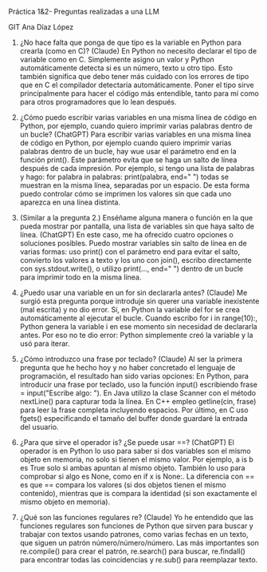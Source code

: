Práctica 1&2- Preguntas realizadas a una LLM

GIT Ana Díaz López

1. ¿No hace falta que ponga de que tipo es la variable en Python para crearla (como en C)? (Claude)
En Python no necesito declarar el tipo de variable como en C. Simplemente asigno un valor y Python automáticamente detecta si es un número, texto u otro tipo. Esto también significa que debo tener más cuidado con los errores de tipo que en C el compilador detectaría automáticamente. Poner el tipo sirve principalmente para hacer el código más entendible, tanto para mí como para otros programadores que lo lean después.

2. ¿Cómo puedo escribir varias variables en una misma línea de código en Python, por ejemplo, cuando quiero imprimir varias palabras dentro de un bucle? (ChatGPT)
Para escribir varias variables en una misma línea de código en Python, por ejemplo cuando quiero imprimir varias palabras dentro de un bucle, hay wue usar el parámetro end en la función print(). Este parámetro evita que se haga un salto de línea después de cada impresión. Por ejemplo, si tengo una lista de palabras y hago:
  for palabra in palabras:
    print(palabra, end=" ")
todas se muestran en la misma línea, separadas por un espacio. De esta forma puedo controlar cómo se imprimen los valores sin que cada uno aparezca en una línea distinta.

3. (Similar a la pregunta 2.) Enséñame alguna manera o función en la que pueda mostrar por pantalla, una lista de variables sin que haya salto de línea. (ChatGPT)
En este caso, me ha ofrecido cuatro opciones o soluciones posibles. Puedo mostrar variables sin salto de línea en de varias formas: uso print() con el parámetro end para evitar el salto, convierto los valores a texto y los uno con join(), escribo directamente con sys.stdout.write(), o utilizo print(..., end=" ") dentro de un bucle para imprimir todo en la misma línea.

4. ¿Puedo usar una variable en un for sin declararla antes? (Claude)
Me surgió esta pregunta porque introduje sin querer una variable inexistente (mal escrita) y no dio error. Sí, en Python la variable del for se crea automáticamente al ejecutar el bucle. Cuando escribo for i in range(10):, Python genera la variable i en ese momento sin necesidad de declararla antes. Por eso no te dio error: Python simplemente creó la variable y la usó para iterar.

5. ¿Cómo introduzco una frase por teclado? (Claude)
Al ser la primera pregunta que he hecho hoy y no haber concretado el lenguaje de programación, el resultado han sido varias opciones: En Python, para introducir una frase por teclado, uso la función input() escribiendo frase = input("Escribe algo: "). En Java utilizo la clase Scanner con el método nextLine() para capturar toda la línea. En C++ empleo getline(cin, frase) para leer la frase completa incluyendo espacios. Por último, en C uso fgets() especificando el tamaño del buffer donde guardaré la entrada del usuario.

6. ¿Para que sirve el operador is? ¿Se puede usar ==? (ChatGPT)
El operador is en Python lo uso para saber si dos variables son el mismo objeto en memoria, no solo si tienen el mismo valor. Por ejemplo, a is b es True solo si ambas apuntan al mismo objeto. También lo uso para comprobar si algo es None, como en if x is None:.
La diferencia con == es que == compara los valores (si dos objetos tienen el mismo contenido), mientras que is compara la identidad (si son exactamente el mismo objeto en memoria).

7. ¿Qué son las funciones regulares re? (Claude)
Yo he entendido que las funciones regulares son funciones de Python que sirven para buscar y trabajar con textos usando patrones, como varias fechas en un texto, que siguen un patrón número/número/número. Las más importantes son re.compile() para crear el patrón, re.search() para buscar, re.findall() para encontrar todas las coincidencias y re.sub() para reemplazar texto.
